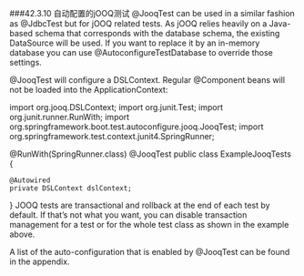 ###42.3.10 自动配置的jOOQ测试
@JooqTest can be used in a similar fashion as @JdbcTest but for jOOQ related tests. As jOOQ relies heavily on a Java-based schema that corresponds with the database schema, the existing DataSource will be used. If you want to replace it by an in-memory database you can use @AutoconfigureTestDatabase to override those settings.

@JooqTest will configure a DSLContext. Regular @Component beans will not be loaded into the ApplicationContext:

import org.jooq.DSLContext;
import org.junit.Test;
import org.junit.runner.RunWith;
import org.springframework.boot.test.autoconfigure.jooq.JooqTest;
import org.springframework.test.context.junit4.SpringRunner;

@RunWith(SpringRunner.class)
@JooqTest
public class ExampleJooqTests {

    @Autowired
    private DSLContext dslContext;
}
JOOQ tests are transactional and rollback at the end of each test by default. If that’s not what you want, you can disable transaction management for a test or for the whole test class as shown in the example above.

A list of the auto-configuration that is enabled by @JooqTest can be found in the appendix.
